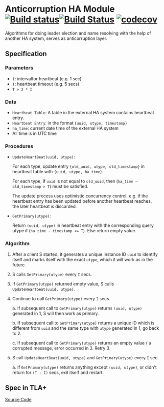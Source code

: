 # Anticorruption HA Module [![Build status](https://ci.appveyor.com/api/projects/status/37ngnmo4eibw42rg/branch/develop?svg=true)](https://ci.appveyor.com/project/amat27/ha-module/branch/develop)[![Build Status](https://dev.azure.com/BigComputeShanghai/HPC%20HA/_apis/build/status/leexx227.ha-module?branchName=azure-pipelines)](https://dev.azure.com/BigComputeShanghai/HPC%20HA/_build/latest?definitionId=3&branchName=azure-pipelines) [![codecov](https://codecov.io/gh/amat27/ha-module/branch/develop/graph/badge.svg)](https://codecov.io/gh/amat27/ha-module)
Algorithms for doing leader election and name resolving with the help of another HA system, serves as anticorruption layer.

## Specification

### Parameters
 - `I`: intervalfor heartbeat (e.g. 1 sec)
 - `T`: heartbeat timeout (e.g. 5 secs)
 - `T > 2 * I`

### Data
 - `Heartbeat Table`: A table in the external HA system contains heartbeat entry.
 - `Heartbeat Entry`: in the format `{uuid, utype, timestamp}`
 - `ha_time`: current date time of the external HA system
 - All time is in UTC time

### Procedures
 - `UpdateHeartBeat(uuid, utype)`:
   
   For each type, update entry `{old_uuid, utype, old_timestamp}` in heartbeat table with `{uuid, utype, ha_time}`.

   For each type, if `uuid` is not equal to `old_uuid`, then (`ha_time – old_timestamp > T`) must be satisfied.

   The update process uses optimistic concurrency control. e.g. if the heartbeat entry has been updated before another heartbeat reaches, the later heartbeat is discarded.

 - `GetPrimary(utype)`:

   Return `(uuid, utype)` in heartbeat entry with the corresponding query utype if (`ha_time - timestamp <= T`). Else return empty value.

### Algorithm
1. After a client S started, it generates a unique instance ID `uuid` to identify itself and marks itself with the exact `utype`, which it will work as in the future.

2. S calls `GetPrimary(utype)` every `I` secs.

3. If `GetPrimary(utype)` returned empty value, S calls `UpdateHeartbeat(uuid, utype)`.

4. Continue to call `GetPrimary(utype)` every `I` secs.

    a. If subsequent call to `GetPrimary(utype)` returns `(uuid, utype)` generated in 1, S will then work as primary.

    b. If subsequent call to `GetPrimary(utype)` returns a unique ID which is different from `uuid` and the same type with `utype` generated in 1, go back to 2.

    c. If subsequent call to `GetPrimary(utype)` returns an empty value / a corrupted message, error occurred in 3. Retry 3.

5. S call `UpdateHeartBeat(uuid, utype)` and `GetPrimary(utype)` every `I` sec.

    a. If `GetPrimary(utype)` returns anything except `(uuid, utype)`, or didn't return for `(T - I)` secs, exit itself and restart.



## Spec in TLA+

[Source Code](hpcha.tla)
